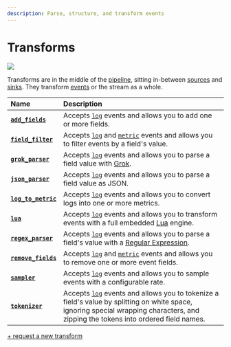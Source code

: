 ```yaml
---
description: Parse, structure, and transform events
---
```


<!--
     THIS FILE IS AUTOOGENERATED!

     To make changes please edit the template located at:

     scripts/generate/templates/docs/usage/configuration/transforms/README.md.erb
-->

# Transforms

![][images.transforms]

Transforms are in the middle of the [pipeline][docs.pipelines], sitting
in-between [sources][docs.sources] and [sinks][docs.sinks]. They transform
[events][docs.event] or the stream as a whole.

| Name  | Description |
|:------|:------------|
| [**`add_fields`**][docs.add_fields_transform] | Accepts [`log`][docs.log_event] events and allows you to add one or more fields. |
| [**`field_filter`**][docs.field_filter_transform] | Accepts [`log`][docs.log_event] and [`metric`][docs.metric_event] events and allows you to filter events by a field's value. |
| [**`grok_parser`**][docs.grok_parser_transform] | Accepts [`log`][docs.log_event] events and allows you to parse a field value with [Grok][url.grok]. |
| [**`json_parser`**][docs.json_parser_transform] | Accepts [`log`][docs.log_event] events and allows you to parse a field value as JSON. |
| [**`log_to_metric`**][docs.log_to_metric_transform] | Accepts [`log`][docs.log_event] events and allows you to convert logs into one or more metrics. |
| [**`lua`**][docs.lua_transform] | Accepts [`log`][docs.log_event] events and allows you to transform events with a full embedded [Lua][url.lua] engine. |
| [**`regex_parser`**][docs.regex_parser_transform] | Accepts [`log`][docs.log_event] events and allows you to parse a field's value with a [Regular Expression][url.regex]. |
| [**`remove_fields`**][docs.remove_fields_transform] | Accepts [`log`][docs.log_event] and [`metric`][docs.metric_event] events and allows you to remove one or more event fields. |
| [**`sampler`**][docs.sampler_transform] | Accepts [`log`][docs.log_event] events and allows you to sample events with a configurable rate. |
| [**`tokenizer`**][docs.tokenizer_transform] | Accepts [`log`][docs.log_event] events and allows you to tokenize a field's value by splitting on white space, ignoring special wrapping characters, and zipping the tokens into ordered field names. |

[+ request a new transform][url.new_transform]


[docs.add_fields_transform]: https://docs.vector.dev/usage/configuration/transforms/add_fields
[docs.event]: https://docs.vector.dev/about/data-model#event
[docs.field_filter_transform]: https://docs.vector.dev/usage/configuration/transforms/field_filter
[docs.grok_parser_transform]: https://docs.vector.dev/usage/configuration/transforms/grok_parser
[docs.json_parser_transform]: https://docs.vector.dev/usage/configuration/transforms/json_parser
[docs.log_event]: https://docs.vector.dev/about/data-model#log
[docs.log_to_metric_transform]: https://docs.vector.dev/usage/configuration/transforms/log_to_metric
[docs.lua_transform]: https://docs.vector.dev/usage/configuration/transforms/lua
[docs.metric_event]: https://docs.vector.dev/about/data-model#metric
[docs.pipelines]: https://docs.vector.dev/usage/configuration/README#composition
[docs.regex_parser_transform]: https://docs.vector.dev/usage/configuration/transforms/regex_parser
[docs.remove_fields_transform]: https://docs.vector.dev/usage/configuration/transforms/remove_fields
[docs.sampler_transform]: https://docs.vector.dev/usage/configuration/transforms/sampler
[docs.sinks]: https://docs.vector.dev/usage/configuration/sinks
[docs.sources]: https://docs.vector.dev/usage/configuration/sources
[docs.tokenizer_transform]: https://docs.vector.dev/usage/configuration/transforms/tokenizer
[images.transforms]: https://docs.vector.dev/assets/transforms.svg
[url.grok]: http://grokdebug.herokuapp.com/
[url.lua]: https://www.lua.org/
[url.new_transform]: https://github.com/timberio/vector/issues/new?labels=Type%3A+New+Feature
[url.regex]: https://en.wikipedia.org/wiki/Regular_expression
